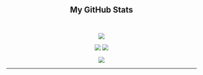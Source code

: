 
<h2 align="center">
  My GitHub Stats
</h2>
<br>

<p align = "center">
  <img  src = "https://github-readme-streak-stats.herokuapp.com/?user=neNerower&theme=tokyonight">
</p> 

<p align = "center">
  <img  src="https://github-readme-stats.vercel.app/api?username=nenerower&show_icons=true&line_height=33&theme=tokyonight&custom_title=GitHub Stats" />
  <img src = "https://github-readme-stats.vercel.app/api/top-langs/?username=nenerower&langs_count=4&theme=tokyonight">
</p>

<p align = "center">
  <img src="https://activity-graph.herokuapp.com/graph?username=nenerower&hide_title=true&bg_color=1A1B27&color=6FA4FC&point=38BDAE&line=BF91F3">
</p> 
<hr>
